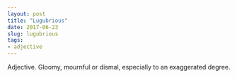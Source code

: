 ```yaml
---
layout: post
title: "Lugubrious"
date: 2017-06-23
slug: lugubrious
tags:
- adjective
---
```


Adjective. Gloomy, mournful or dismal, especially to an exaggerated degree.
